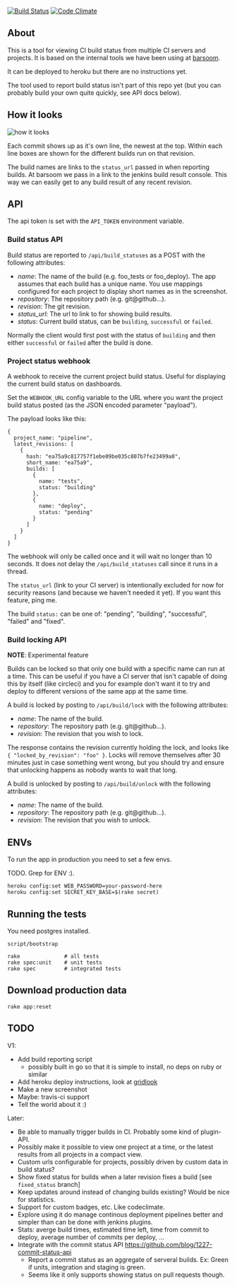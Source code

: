 [![Build Status](https://secure.travis-ci.org/joakimk/pipeline.png)](http://travis-ci.org/joakimk/pipeline)
[![Code Climate](https://codeclimate.com/github/joakimk/pipeline.png)](https://codeclimate.com/github/joakimk/pipeline)

## About

This is a tool for viewing CI build status from multiple CI servers and projects. It is based on the internal tools we have been using at [barsoom](http://barsoom.se).

It can be deployed to heroku but there are no instructions yet.

The tool used to report build status isn't part of this repo yet (but you can probably build your own quite quickly, see API docs below).

## How it looks

![how it looks](http://cl.ly/image/0r0D1C2P1I2v/Screen%20Shot%202014-02-17%20at%2013.01.15.png)

Each commit shows up as it's own line, the newest at the top. Within each line boxes are shown for the different builds run on that revision.

The build names are links to the `status_url` passed in when reporting builds. At barsoom we pass in a link to the jenkins build result console. This way we can easily get to any build result of any recent revision.

## API

The api token is set with the `API_TOKEN` environment variable.

### Build status API

Build status are reported to `/api/build_statuses` as a POST with the following attributes:

* *name*: The name of the build (e.g. foo_tests or foo_deploy). The app assumes that each build has a unique name. You use mappings configured for each project to display short names as in the screenshot.
* *repository*: The repository path (e.g. git@github...).
* *revision*: The git revision.
* *status_url*: The url to link to for showing build results.
* *status*: Current build status, can be `building`, `successful` or `failed`.

Normally the client would first post with the status of `building` and then either `successful` or `failed` after the build is done.

### Project status webhook

A webhook to receive the current project build status. Useful for displaying the current build status on dashboards.

Set the `WEBHOOK_URL` config variable to the URL where you want the project build status posted (as the JSON encoded parameter "payload").

The payload looks like this:

    {
      project_name: "pipeline",
      latest_revisions: [
        {
          hash: "ea75a9c817757f1ebe09be035c807b7fe23499a0",
          short_name: "ea75a9",
          builds: [
            {
              name: "tests",
              status: "building"
            },
            {
              name: "deploy",
              status: "pending"
            }
          ]
        }
      ]
    }

The webhook will only be called once and it will wait no longer than 10 seconds. It does not delay the `/api/build_statuses` call since it runs in a thread.

The `status_url` (link to your CI server) is intentionally excluded for now for security reasons (and because we haven't needed it yet). If you want this feature, ping me.

The build `status:` can be one of: "pending", "building", "successful", "failed" and "fixed".

### Build locking API

**NOTE**: Experimental feature

Builds can be locked so that only one build with a specific name can run at a time. This can be useful if you
have a CI server that isn't capable of doing this by itself (like circleci) and you for example don't
want it to try and deploy to different versions of the same app at the same time.

A build is locked by posting to `/api/build/lock` with the following attributes:

* *name*: The name of the build.
* *repository*: The repository path (e.g. git@github...).
* *revision*: The revision that you wish to lock.

The response contains the revision currently holding the lock, and looks like `{ "locked_by_revision": "foo" }`. Locks will remove themselves after 30 minutes just in case something went wrong, but you should try and ensure that unlocking happens as nobody wants to wait that long.

A build is unlocked by posting to `/api/build/unlock` with the following attributes:

* *name*: The name of the build.
* *repository*: The repository path (e.g. git@github...).
* *revision*: The revision that you wish to unlock.

## ENVs

To run the app in production you need to set a few envs.

TODO. Grep for ENV :).


    heroku config:set WEB_PASSWORD=your-password-here
    heroku config:set SECRET_KEY_BASE=$(rake secret) 

## Running the tests

You need postgres installed.

    script/bootstrap

    rake              # all tests
    rake spec:unit    # unit tests
    rake spec         # integrated tests

## Download production data

    rake app:reset

## TODO

V1:

* Add build reporting script
  - possibly built in go so that it is simple to install, no deps on ruby or similar
* Add heroku deploy instructions, look at [gridlook](https://github.com/barsoom/gridlook#installation)
* Make a new screenshot
* Maybe: travis-ci support
* Tell the world about it :)

Later:
* Be able to manually trigger builds in CI. Probably some kind of plugin-API.
* Possibly make it possible to view one project at a time, or the latest results from all projects in a compact view.
* Custom urls configurable for projects, possibly driven by custom data in build status?
* Show fixed status for builds when a later revision fixes a build [see `fixed_status` branch]
* Keep updates around instead of changing builds existing? Would be nice for statistics.
* Support for custom badges, etc. Like codeclimate.
* Explore using it do manage continous deployment pipelines better and simpler than can be done with jenkins plugins.
* Stats: averge build times, estimated time left, time from commit to deploy, average number of commits per deploy, ...
* Integrate with the commit status API https://github.com/blog/1227-commit-status-api
  * Report a commit status as an aggregate of serveral builds. Ex: Green if units, integration and staging is green.
  * Seems like it only supports showing status on pull requests though.
